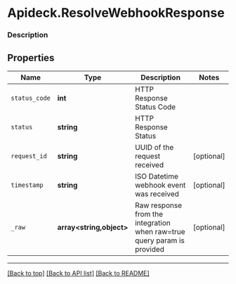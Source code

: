 # Apideck.ResolveWebhookResponse

### Description

## Properties
Name | Type | Description | Notes
------------ | ------------- | ------------- | -------------
`status_code` | **int** | HTTP Response Status Code | 
`status` | **string** | HTTP Response Status | 
`request_id` | **string** | UUID of the request received | [optional] 
`timestamp` | **string** | ISO Datetime webhook event was received | [optional] 
`_raw` | **array&lt;string,object&gt;** | Raw response from the integration when raw=true query param is provided | [optional] 





---

[[Back to top]](#) [[Back to API list]](../../../../README.md#documentation-for-api-endpoints) [[Back to README]](../../../../README.md)


